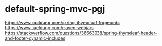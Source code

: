 # default-spring-mvc-pgj

https://www.baeldung.com/spring-thymeleaf-fragments
https://www.baeldung.com/maven-webjars
https://stackoverflow.com/questions/36663038/spring-thymeleaf-header-and-footer-dynamic-includes